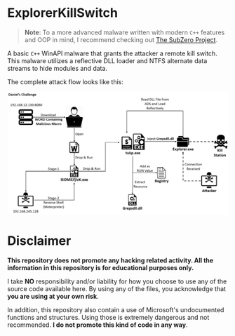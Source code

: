 # ExplorerKillSwitch

> **Note**: To a more advanced malware written with modern `C++` features and OOP in mind, I recommend checking out [The SubZero Project](https://github.com/DanielAvinoam/TheSubZeroProject).

A basic `C++` WinAPI malware that grants the attacker a remote kill switch. This malware utilizes a reflective DLL loader and NTFS alternate data streams to hide modules and data.

The complete attack flow looks like this: 

![alt text](Images/Flow.jpg "Title")

# Disclaimer  
  
**This repository does not promote any hacking related activity. All the information in this repository is for educational purposes only.**  
  
I take **NO** responsibility and/or liability for how you choose to use any of the source code available here. By using any of the files, you acknowledge that **you are using at your own risk**.  
  
In addition, this repository also contain a use of Microsoft's undocumented functions and structures. Using those is extremely dangerous and not recommended. **I do not promote this kind of code in any way**.  
